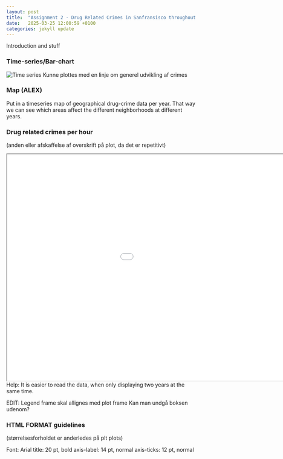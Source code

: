 ```yaml
---
layout: post
title:  "Assignment 2 - Drug Related Crimes in Sanfransisco throughout the years"
date:   2025-03-25 12:00:59 +0100
categories: jekyll update
---
```

Introduction and stuff

### Time-series/Bar-chart
![Time series](/images/drug_per_year.png.jpg)
Kunne plottes med en linje om generel udvikling af crimes

### Map (ALEX)
Put in a timeseries map of geographical drug-crime data per year. That way we can see which areas affect the different neighborhoods at different years.

### Drug related crimes per hour 
(anden eller afskaffelse af overskrift på plot, da det er repetitivt)
<iframe src="/images/drug_per_hour.html" width="1200" height="600"></iframe>
Help: It is easier to read the data, when only displaying two years at the same time.

EDIT: Legend frame skal allignes med plot frame
Kan man undgå boksen udenom?

### HTML FORMAT guidelines
(størrelsesforholdet er anderledes på plt plots)

Font: Arial
title: 20 pt, bold
axis-label: 14 pt, normal
axis-ticks: 12 pt, normal